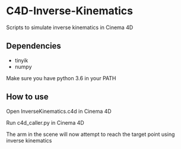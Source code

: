 # C4D-Inverse-Kinematics
Scripts to simulate inverse kinematics in Cinema 4D

## Dependencies
* tinyik
* numpy

Make sure you have python 3.6 in your PATH

## How to use


Open InverseKinematics.c4d in Cinema 4D

Run c4d_caller.py in Cinema 4D

The arm in the scene will now attempt to reach the target point using inverse kinematics
